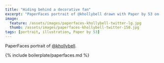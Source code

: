 ```yaml
---
title: "Hiding behind a decorative fan"
excerpt: "PaperFaces portrait of @khollybell drawn with Paper by 53 on an iPad."
image: 
  feature: /assets/images/paperfaces-khollybell-twitter-lg.jpg
  thumb: /assets/images/paperfaces-khollybell-twitter-150.jpg
tags: [portrait, illustration, Paper by 53]
---
```


PaperFaces portrait of [@khollybell](http://twitter.com/khollybell).

{% include boilerplate/paperfaces.md %}